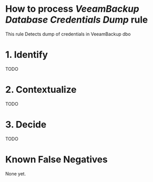 # How to process *VeeamBackup Database Credentials Dump* rule
This rule Detects dump of credentials in VeeamBackup dbo

# 1. Identify
TODO

# 2. Contextualize
TODO

# 3. Decide
TODO

# Known False Negatives
None yet.

